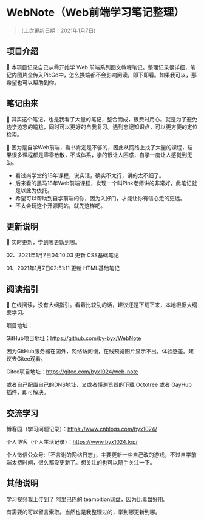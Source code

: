 # WebNote（Web前端学习笔记整理）

> (上次更新日期：2021年1月7日)

## 项目介绍
 :paperclip: 本项目记录自己从零开始学 Web 前端系列图文教程笔记。整理记录很详细，笔记内图片全传入PicGo中，怎么换端都不会影响阅读。即下即看。如果我可以，那希望也可以帮助到你。


## 笔记由来

 :paperclip: 其实这个笔记，也是我看了大量的笔记，整合而成，很费时用心。就是为了避免边学边忘的尴尬，同时可以更好的自我复习。遇到忘记知识点，可以更方便的定位检索。

 :paperclip: 因为是自学Web前端，看书肯定是不够的，因此从网络上找了大量的课程，结果很多课程都是零零散散，不成体系，学的很让人困惑，自学一度让人感觉到无助。

- 看过尚学堂的18年课程，说实话，确实不太行，讲的太不细了。
- 后来看的黑马18年Web前端课程，发现一个叫Pink老师讲的非常好，此笔记就是以此为依托。
- 希望可以帮助到自学前端的你，因为入好门，才能让你有信心走的更远。
- 不太会玩这个开源网站，就先这样吧。


## 更新说明

 :paperclip: 实时更新，学到哪更新到哪。

02、2021年1月7日04:10:03 更新 CSS基础笔记

01、2021年1月7日02:51:11 更新 HTML基础笔记


## 阅读指引

 :paperclip: 在线阅读，没有大纲指引。看着比较乱的话，建议还是下载下来，本地根据大纲来学习。

项目地址：

GitHub项目地址：https://github.com/by-byx/WebNote

因为GitHub服务器在国外，网络访问慢，在线预览图片显示不出，体验感差。建议去Gitee观看。

Gitee项目地址：https://gitee.com/byx1024/web-note

或者自己配置自己的DNS地址，又或者懂浏览器的下载 Octotree 或者 GayHub 插件，即可解决。


## 交流学习

博客园（学习问题记录）：https://www.cnblogs.com/byx1024/

个人博客（个人生活记录）：https://www.byx1024.top/

个人微信公众号:「不言谢的网络日志」，主要更新一些自己改的游戏，不过自学前端太费时间，很久都没更新了。想关注的也可以随手关注一下。


## 其他说明

学习视频我上传到了 阿里巴巴的 teambition网盘，因为比毒盘好用。

有需要的可以留言索取。当然也是我整理过的，学到哪更新到哪。
